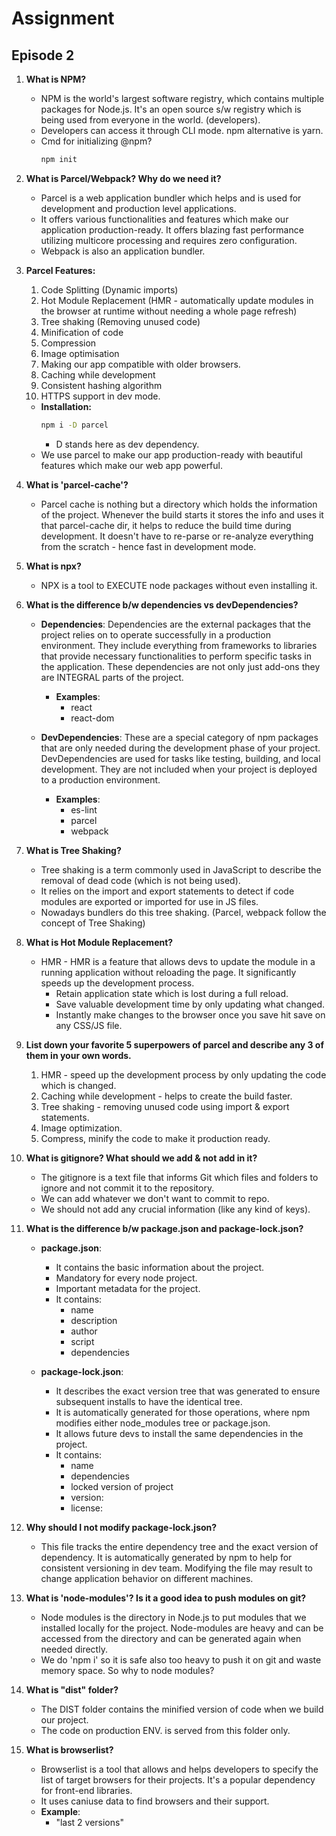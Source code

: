 # Assignment
## Episode 2

1. **What is NPM?**
   - NPM is the world's largest software registry, which contains multiple packages for Node.js. It's an open source s/w registry which is being used from everyone in the world. (developers).
   - Developers can access it through CLI mode. npm alternative is yarn.
   - Cmd for initializing @npm?
     ```sh
     npm init
     ```

2. **What is Parcel/Webpack? Why do we need it?**
   - Parcel is a web application bundler which helps and is used for development and production level applications.
   - It offers various functionalities and features which make our application production-ready. It offers blazing fast performance utilizing multicore processing and requires zero configuration.
   - Webpack is also an application bundler.

3. **Parcel Features:**
   1. Code Splitting (Dynamic imports)
   2. Hot Module Replacement (HMR - automatically update modules in the browser at runtime without needing a whole page refresh)
   3. Tree shaking (Removing unused code)
   4. Minification of code
   5. Compression
   6. Image optimisation
   7. Making our app compatible with older browsers.
   8. Caching while development
   9. Consistent hashing algorithm
   10. HTTPS support in dev mode.

   - **Installation:**
     ```sh
     npm i -D parcel
     ```
     - D stands here as dev dependency.
   - We use parcel to make our app production-ready with beautiful features which make our web app powerful.

4. **What is 'parcel-cache'?**
   - Parcel cache is nothing but a directory which holds the information of the project. Whenever the build starts it stores the info and uses it that parcel-cache dir, it helps to reduce the build time during development. It doesn't have to re-parse or re-analyze everything from the scratch - hence fast in development mode.

5. **What is npx?**
   - NPX is a tool to EXECUTE node packages without even installing it.

6. **What is the difference b/w dependencies vs devDependencies?**
   - **Dependencies**: Dependencies are the external packages that the project relies on to operate successfully in a production environment. They include everything from frameworks to libraries that provide necessary functionalities to perform specific tasks in the application. These dependencies are not only just add-ons they are INTEGRAL parts of the project.
     - **Examples**: 
       - react 
       - react-dom

   - **DevDependencies**: These are a special category of npm packages that are only needed during the development phase of your project. DevDependencies are used for tasks like testing, building, and local development. They are not included when your project is deployed to a production environment.
     - **Examples**:
       - es-lint 
       - parcel 
       - webpack

7. **What is Tree Shaking?**
   - Tree shaking is a term commonly used in JavaScript to describe the removal of dead code (which is not being used).
   - It relies on the import and export statements to detect if code modules are exported or imported for use in JS files.
   - Nowadays bundlers do this tree shaking. (Parcel, webpack follow the concept of Tree Shaking)

8. **What is Hot Module Replacement?**
   - HMR - HMR is a feature that allows devs to update the module in a running application without reloading the page. It significantly speeds up the development process.
     - Retain application state which is lost during a full reload.
     - Save valuable development time by only updating what changed.
     - Instantly make changes to the browser once you save hit save on any CSS/JS file.

9. **List down your favorite 5 superpowers of parcel and describe any 3 of them in your own words.**
   1. HMR - speed up the development process by only updating the code which is changed.
   2. Caching while development - helps to create the build faster.
   3. Tree shaking - removing unused code using import & export statements.
   4. Image optimization.
   5. Compress, minify the code to make it production ready.

10. **What is gitignore? What should we add & not add in it?**
    - The gitignore is a text file that informs Git which files and folders to ignore and not commit it to the repository.
    - We can add whatever we don't want to commit to repo.
    - We should not add any crucial information (like any kind of keys).

11. **What is the difference b/w package.json and package-lock.json?**

    - **package.json**:
      - It contains the basic information about the project.
      - Mandatory for every node project.
      - Important metadata for the project.
      - It contains:
        - name
        - description
        - author
        - script
        - dependencies

    - **package-lock.json**:
      - It describes the exact version tree that was generated to ensure subsequent installs to have the identical tree.
      - It is automatically generated for those operations, where npm modifies either node_modules tree or package.json.
      - It allows future devs to install the same dependencies in the project.
      - It contains:
        - name
        - dependencies
        - locked version of project
        - version:
        - license:

12. **Why should I not modify package-lock.json?**
    - This file tracks the entire dependency tree and the exact version of dependency. It is automatically generated by npm to help for consistent versioning in dev team. Modifying the file may result to change application behavior on different machines.

13. **What is 'node-modules'? Is it a good idea to push modules on git?**
    - Node modules is the directory in Node.js to put modules that we installed locally for the project. Node-modules are heavy and can be accessed from the directory and can be generated again when needed directly.
    - We do 'npm i' so it is safe also too heavy to push it on git and waste memory space. So why to node modules?

14. **What is "dist" folder?**
    - The DIST folder contains the minified version of code when we build our project.
    - The code on production ENV. is served from this folder only.

15. **What is browserlist?**
    - Browserlist is a tool that allows and helps developers to specify the list of target browsers for their projects. It's a popular dependency for front-end libraries.
    - It uses caniuse data to find browsers and their support.
    - **Example**:
      - "last 2 versions"
